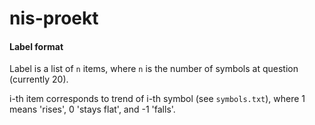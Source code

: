 # nis-proekt

#### Label format
Label is a list of `n` items, where `n` is the number of symbols at question (currently 20). 

i-th item corresponds to trend of i-th symbol (see `symbols.txt`), where 1 means 'rises', 0 'stays flat', and -1 'falls'.
